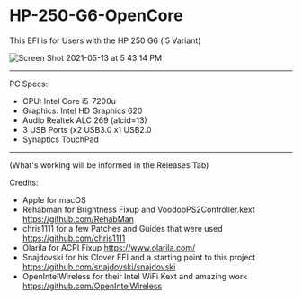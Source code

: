 # HP-250-G6-OpenCore
This EFI is for Users with the HP 250 G6 (i5 Variant)

![Screen Shot 2021-05-13 at 5 43 14 PM](https://user-images.githubusercontent.com/83425771/118204639-8abdb980-b413-11eb-91e3-5dfb056f9d01.png)

--------------------------------------------------------------------------------------------------------------------------------------------------------------------

PC Specs:
- CPU: Intel Core i5-7200u
- Graphics: Intel HD Graphics 620
- Audio Realtek ALC 269 (alcid=13)
- 3 USB Ports (x2 USB3.0   x1 USB2.0
- Synaptics TouchPad

--------------------------------------------------------------------------------------------------------------------------------------------------------------------

(What's working will be informed in the Releases Tab)

Credits:
- Apple for macOS
- Rehabman for Brightness Fixup and VoodooPS2Controller.kext https://github.com/RehabMan
- chris1111 for a few Patches and Guides that were used https://github.com/chris1111
- Olarila for ACPI Fixup https://www.olarila.com/
- Snajdovski for his Clover EFI and a starting point to this project https://github.com/snajdovski/snajdovski
- OpenIntelWireless for their Intel WiFi Kext and amazing work https://github.com/OpenIntelWireless
